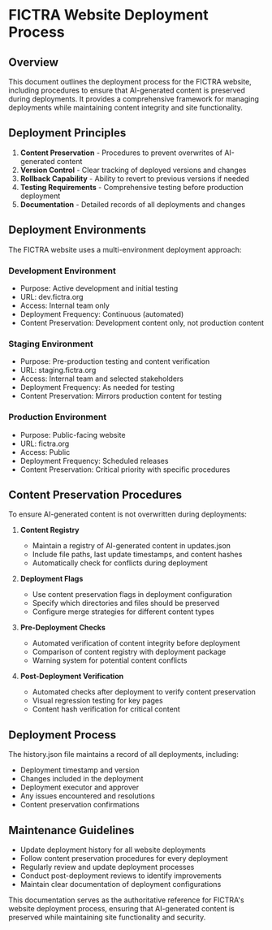 # FICTRA Website Deployment Process

## Overview

This document outlines the deployment process for the FICTRA website, including procedures to ensure that AI-generated content is preserved during deployments. It provides a comprehensive framework for managing deployments while maintaining content integrity and site functionality.

## Deployment Principles

1. **Content Preservation** - Procedures to prevent overwrites of AI-generated content
2. **Version Control** - Clear tracking of deployed versions and changes
3. **Rollback Capability** - Ability to revert to previous versions if needed
4. **Testing Requirements** - Comprehensive testing before production deployment
5. **Documentation** - Detailed records of all deployments and changes

## Deployment Environments

The FICTRA website uses a multi-environment deployment approach:

### Development Environment

- Purpose: Active development and initial testing
- URL: dev.fictra.org
- Access: Internal team only
- Deployment Frequency: Continuous (automated)
- Content Preservation: Development content only, not production content

### Staging Environment

- Purpose: Pre-production testing and content verification
- URL: staging.fictra.org
- Access: Internal team and selected stakeholders
- Deployment Frequency: As needed for testing
- Content Preservation: Mirrors production content for testing

### Production Environment

- Purpose: Public-facing website
- URL: fictra.org
- Access: Public
- Deployment Frequency: Scheduled releases
- Content Preservation: Critical priority with specific procedures

## Content Preservation Procedures

To ensure AI-generated content is not overwritten during deployments:

1. **Content Registry**
   - Maintain a registry of AI-generated content in updates.json
   - Include file paths, last update timestamps, and content hashes
   - Automatically check for conflicts during deployment

2. **Deployment Flags**
   - Use content preservation flags in deployment configuration
   - Specify which directories and files should be preserved
   - Configure merge strategies for different content types

3. **Pre-Deployment Checks**
   - Automated verification of content integrity before deployment
   - Comparison of content registry with deployment package
   - Warning system for potential content conflicts

4. **Post-Deployment Verification**
   - Automated checks after deployment to verify content preservation
   - Visual regression testing for key pages
   - Content hash verification for critical content

## Deployment Process

The history.json file maintains a record of all deployments, including:

- Deployment timestamp and version
- Changes included in the deployment
- Deployment executor and approver
- Any issues encountered and resolutions
- Content preservation confirmations

## Maintenance Guidelines

- Update deployment history for all website deployments
- Follow content preservation procedures for every deployment
- Regularly review and update deployment processes
- Conduct post-deployment reviews to identify improvements
- Maintain clear documentation of deployment configurations

This documentation serves as the authoritative reference for FICTRA's website deployment process, ensuring that AI-generated content is preserved while maintaining site functionality and security.
